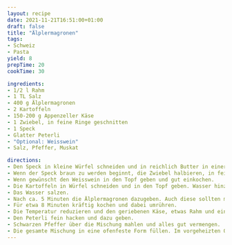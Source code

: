 ```yaml
---
layout: recipe
date: 2021-11-21T16:51:00+01:00
draft: false
title: "Älplermagronen"
tags:
- Schweiz
- Pasta
yield: 8
prepTime: 20
cookTime: 30

ingredients:
- 1/2 l Rahm
- 1 TL Salz
- 400 g Älplermagronen
- 2 Kartoffeln
- 150-200 g Appenzeller Käse
- 1 Zwiebel, in feine Ringe geschnitten
- 1 Speck
- Glatter Peterli
- "Optional: Weisswein"
- Salz, Pfeffer, Muskat

directions:
- Den Speck in kleine Würfel schneiden und in reichlich Butter in einer Pfanne langsam braten, bis er knusprig ist.
- Wenn der Speck braun zu werden beginnt, die Zwiebel halbieren, in feine Ringe schneiden und zum Speck in die Pfanne geben. Braten, bis die Zwiebeln goldbraun sind.
- Wenn gewünscht den Weisswein in den Topf geben und gut einkochen.
- Die Kartoffeln in Würfel schneiden und in den Topf geben. Wasser hinzufügen, bis die Kartoffeln bedeckt sind.
- Das Wasser salzen.
- Nach ca. 5 Minuten die Älplermagronen dazugeben. Auch diese sollten mit Wasser bedeckt sein.
- Für etwa 8 Minuten kräftig kochen und dabei umrühren.
- Die Temperatur reduzieren und den geriebenen Käse, etwas Rahm und eine Prise Muskatnuss dazugeben.
- Den Peterli fein hacken und dazu geben.
- Schwarzen Pfeffer über die Mischung mahlen und alles gut vermengen.
- Die gesamte Mischung in eine ofenfeste Form füllen. Im vorgeheizten Ofen für ca. 20 Minuten bei 160 Grad Celsius backen. 
---
```


